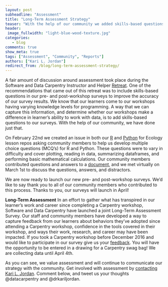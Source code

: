 ```yaml
---
layout: post
subheadline: "Assessment"
title: "Long-Term Assessment Strategy"
teaser: "With the help of our community we added skills-based questions to our surveys!"
header:
 image_fullwidth: "light-blue-wood-texture.jpg"
categories:
   - blog
comments: true
show_meta: true
tags: ["Assessment", "Community", "Reports"]
authors: ["Kari L. Jordan"]
redirect_from: /blog/long-term-assessment-strategy/
---
```

A fair amount of discussion around assessment took place during the Software and Data Carpentry Instructor and Helper [Retreat](http://pad.software-carpentry.org/swc-instructor-retreat-2015-2PM-UTC). One of the recommendations that came out of this retreat was to include skills-based questions in our pre- and post-workshop surveys to improve the accuracy of our survey results. We know that our learners come to our workshops having varying knowledge levels for programming. A way that we can capture this information, and determine whether our workshops make a difference in learner’s ability to work with data, is to add skills-based questions to our surveys. With the help of our community, we have done just that.

On February 22nd we created an issue in both our [R](https://github.com/datacarpentry/R-ecology-lesson/issues/203) and [Python](https://github.com/datacarpentry/python-ecology-lesson/issues/144) for Ecology lesson repos asking community members to help us develop multiple choice questions (MCQ’s) for R and Python. These questions were to vary in difficulty and cover plotting, reading in data, summarizing dataframes, and performing basic mathematical calculations. Our community members contributed questions and answers to a [document](https://docs.google.com/document/d/1swMAlkdWQTJfuCX0avPLBRNfwFEGxhf3TGQll_RMGNo/edit), and we met virtually on March 1st to discuss the questions, answers, and distractors.

We are now ready to launch our new pre- and post-workshop surveys. We’d like to say thank you to all of our community members who contributed to this process. Thanks to you, our surveys will launch in April!

**Long-Term Assessment**
In an effort to gather what has transpired in our learner’s work and career since completing a Carpentry workshop, Software and Data Carpentry have launched a joint Long-Term Assessment Survey. Our staff and community members have developed a way to capture feedback from our learners about behaviors they’ve adopted since attending a Carpentry workshop, confidence in the tools covered in their workshop, and ways their work, research, and career may have been impacted. If you took a Carpentry workshop before December 2016 and would like to participate in our survey give us your [feedback](https://www.surveymonkey.com/r/carpentrieslongtermassessment). You will have the opportunity to be entered in a drawing for a Carpentry swag bag! We are collecting data until April 4th.

As you can see, we value assessment and will continue to communicate our strategy with the community. Get involved with assessment by [contacting Kari L. Jordan](mailto:kariljordan@carpentries.org). Comment below, and tweet us your thoughts @datacarpentry and @drkariljordan.
